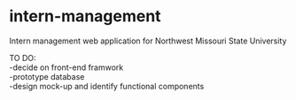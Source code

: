 # intern-management
Intern management web application for Northwest Missouri State University 


TO DO:<br>
-decide on front-end framwork<br>
-prototype database<br>
-design mock-up and identify functional components<br>



